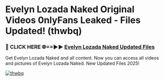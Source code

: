 # Evelyn Lozada Naked Original Videos 0nlyFans Leaked - Files Updated! (thwbq)

<h3>🔴 CLICK HERE 🌐==►► <a href="https://tinyurl.com/up5wt9bj" rel="nofollow">Evelyn Lozada Naked Updated Files</a></h3>

Get Evelyn Lozada Naked and all content. Now you can access all videos and pictures of Evelyn Lozada Naked. New Updated Files 2025!

[![thwbq](https://i.imgur.com/ABiUzMV.gif)](https://tinyurl.com/up5wt9bj)
